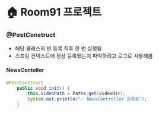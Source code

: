 # 🏠 Room91 프로젝트

### @PostConstruct
- 해당 클래스의 빈 등록 직후 한 번 실행됨
- 스프링 컨텍스트에 정상 등록됐는지 파악하려고 로그로 사용해봄

#### NewsContoller
```Java
@PostConstruct
    public void init() {
        this.videoPath = Paths.get(videoDir);
        System.out.println("✅ NewsController 등록됨");
    }
```